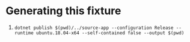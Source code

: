 # Generating this fixture

1. `dotnet publish $(pwd)/../source-app --configuration Release --runtime ubuntu.18.04-x64 --self-contained false --output $(pwd)`

